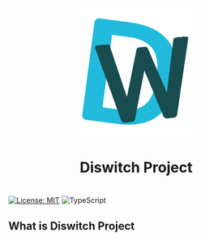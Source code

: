 <center>
    <img src="./assets/diswitch4.png" />
    <h1>
        Diswitch Project
    <h1>
</center>

[![License: MIT](https://img.shields.io/badge/License-MIT-yellow.svg)](https://opensource.org/licenses/MIT)
![TypeScript](https://img.shields.io/badge/typescript-%23007ACC.svg?style=for-the-badge&logo=typescript&logoColor=white)



## What is Diswitch Project